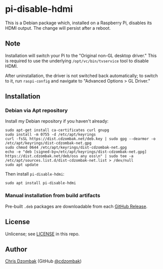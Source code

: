 # pi-disable-hdmi

This is a Debian package which, installed on a Raspberry Pi, disables its HDMI output. The change will persist after a reboot.

## Note

Installation will switch your Pi to the "Original non-GL desktop driver." This is required to use the underlying `/opt/vc/bin/tvservice` tool to disable HDMI.

After uninstallation, the driver is not switched back automatically; to switch to it, run `raspi-config` and navigate to "Advanced Options > GL Driver."

## Installation

### Debian via Apt repository

Install my Debian repository if you haven't already:

```shell
sudo apt-get install ca-certificates curl gnupg
sudo install -m 0755 -d /etc/apt/keyrings
curl -fsSL https://dist.cdzombak.net/deb.key | sudo gpg --dearmor -o /etc/apt/keyrings/dist-cdzombak-net.gpg
sudo chmod 0644 /etc/apt/keyrings/dist-cdzombak-net.gpg
echo -e "deb [signed-by=/etc/apt/keyrings/dist-cdzombak-net.gpg] https://dist.cdzombak.net/deb/oss any oss\n" | sudo tee -a /etc/apt/sources.list.d/dist-cdzombak-net.list > /dev/null
sudo apt update
```

Then install `pi-disable-hdmi`:

```shell
sudo apt install pi-disable-hdmi
```

### Manual installation from build artifacts

Pre-built `.deb` packages are downloadable from each [GitHub Release](https://github.com/cdzombak/pi-disable-hdmi/releases).

## License

Unlicense; see [LICENSE](https://github.com/cdzombak/pi-disable-hdmi/blob/main/UNLICENSE) in this repo.

## Author

[Chris Dzombak](https://www.dzombak.com) (GitHub [@cdzombak](https://github.com/cdzombak))
